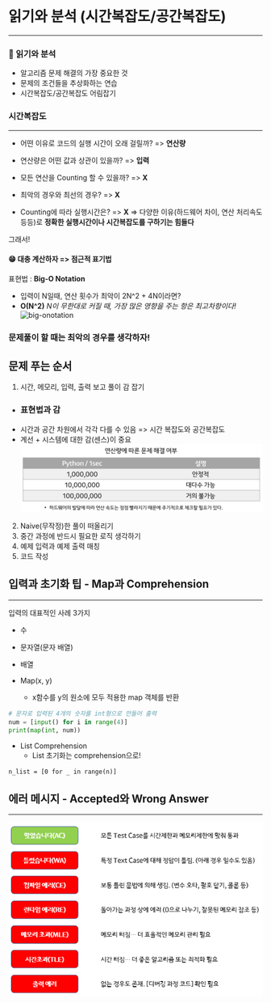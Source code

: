 # 읽기와 분석 (시간복잡도/공간복잡도)
---

### 📄 읽기와 분석
- 알고리즘 문제 해결의 가장 중요한 것
- 문제의 조건들을 추상화하는 연습
- 시간복잡도/공간복잡도 어림잡기

### 시간복잡도
---
- 어떤 이유로 코드의 실행 시간이 오래 걸릴까? => **연산량**
- 연산량은 어떤 값과 상관이 있을까? => **입력**

- 모든 연산을 Counting 할 수 있을까? => **X**
- 최악의 경우와 최선의 경우? => **X**
- Counting에 따라 실행시간은? => **X**
=> 다양한 이유(하드웨어 차이, 연산 처리속도 등등)로 **정확한 실행시간이나 시간복잡도를 구하기는 힘들다**

그래서!

#### 😁 **대충 계산하자 => 점근적 표기법**
표현법 : **Big-O Notation**
- 입력이 N일때, 연산 횟수가 최악이 2N^2 + 4N이라면? 
- **O(N^2)**
*N이 무한대로 커질 때, 가장 많은 영향을 주는 항은 최고차항이다!*
![big-onotation](https://miro.medium.com/max/550/1*k-acuFitTKegB5l5JTn0tA.png)




### 문제풀이 할 때는 최악의 경우를 생각하자!

## 문제 푸는 순서
1. 시간, 메모리, 입력, 출력 보고 풀이 감 잡기
  - ### 표현법과 감
  - 시간과 공간 차원에서 각각 다를 수 있음 => 시간 복잡도와 공간복잡도
  - 계선 + 시스템에 대한 감(센스)이 중요
  ![pythonspeedimage](../Image/pythonspeedimage.png)
2.  Naive(무작정)한 풀이 떠올리기
3. 중간 과정에 반드시 필요한 로직 생각하기
4. 예제 입력과 예제 출력 매칭
5. 코드 작성

## 입력과 초기화 팁 - Map과 Comprehension
---
입력의 대표적인 사례 3가지
- 수
- 문자열(문자 배열)
- 배열

- Map(x, y)
  - x함수를 y의 원소에 모두 적용한 map 객체를 반환
```python
# 문자로 입력된 4개의 숫자를 int형으로 만들어 출력
num = [input() for i in range(4)]
print(map(int, num))
```
- List Comprehension
  - List 초기화는 comprehension으로!
```
n_list = [0 for _ in range(n)]
```

## 에러 메시지 - Accepted와 Wrong Answer
---
![errormsgimage](../Image/errormessageimage.png) 